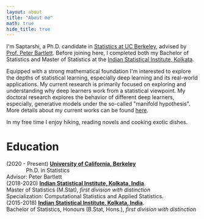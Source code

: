 ```yaml
---
layout: about
title: "About me"
math: true
hide_title: true
---
```


  I'm Saptarshi, a Ph.D. candidate in [Statistics at UC Berkeley](https://statistics.berkeley.edu/), advised by [Prof. Peter Bartlett](https://www.stat.berkeley.edu/~bartlett/). Before joining here, I completed both my Bachelor of Statistics and Master of Statistics at the [Indian Statistical Institute, Kolkata](https://www.isical.ac.in/).
  
 Equipped with a strong mathematical foundation I'm interested to explore the depths of statistical learning, especially deep learning and its real-world applications. My current research is primarily focused on exploring and understanding why deep learners work from a statistical viewpoint. My doctoral research explores the behavior of different deep learners, especially, generative models under the so-called "manifold hypothesis". More details about my current works can be found [here](https://saptarshic27.github.io/research/).
 
In my free time I enjoy hiking, reading novels and cooking exotic dishes. 

# Education
(2020 - Present) [**University of California, Berkeley**](https://statistics.berkeley.edu/)\
&nbsp;&nbsp;&nbsp;&nbsp;&nbsp;&nbsp;&nbsp;&nbsp;&nbsp;&nbsp;&nbsp;&nbsp; Ph.D. in Statistics\
Advisor: Peter Bartlett
<br>
(2018-2020) [**Indian Statistical Institute, Kolkata, India**](https://www.isical.ac.in/).\
Master of Statistics (M.Stat), *first division with distinction*\
Specialization: Computational Statistics and Applied Statistics. 
<br>
(2015-2018) [**Indian Statistical Institute, Kolkata, India**](https://www.isical.ac.in/).\
Bachelor of Statistics, Honours (B.Stat, Hons.), *first division with distinction*

  <!-- Add a style tag with CSS to control the layout -->
<style>
  .content-container {
    display: flex;
    align-items: flex-start;
  }
  .text-container {
    flex-grow: 1;
  }

  .side-image {
    margin-top: 50px;
    margin-left: 20px; /* Adjust the space between the image and the text */
    max-width: 40%; /* Adjust the width of the image */
    border-radius: 2%; /* Make the image circular */
    overflow: hidden; /* Hide anything outside of the circle */
  }

  /* Responsive design for smaller screens */
  @media (max-width: 768px) {
    .side-image {
      max-width: 100%;
      margin-left: 0;
      margin-bottom: 20px;
    }

    .content-container {
      flex-direction: column;
    }
  }
</style>
